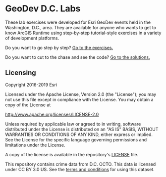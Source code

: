 # GeoDev D.C. Labs

These lab exercises were developed for Esri GeoDev events held in the Washington, D.C., area. They are available for anyone who wants to get to know ArcGIS Runtime using step-by-step tutorial-style exercises in a variety of development platforms.

Do you want to go step by step? [Go to the exercises.](runtime-workshop/exercises/README.md)

Do you want to cut to the chase and see the code? [Go to the solutions.](runtime-workshop/solutions)

## Licensing

Copyright 2016-2019 Esri

Licensed under the Apache License, Version 2.0 (the "License"); you may not use this file except in compliance with the License. You may obtain a copy of the License at

   http://www.apache.org/licenses/LICENSE-2.0

Unless required by applicable law or agreed to in writing, software distributed under the License is distributed on an "AS IS" BASIS, WITHOUT WARRANTIES OR CONDITIONS OF ANY KIND, either express or implied. See the License for the specific language governing permissions and limitations under the License.

A copy of the license is available in the repository's [LICENSE](LICENSE) file.

This repository contains crime data from D.C. OCTO. This data is licensed under CC BY 3.0 US. See the [terms and conditions](http://dc.gov/page/terms-and-conditions-use) for using this dataset.
